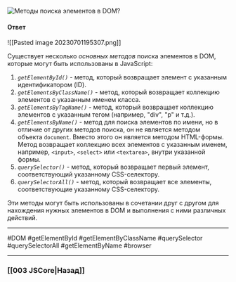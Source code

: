 ![Методы поиска элементов в DOM?](https://youtu.be/CjdCxxqObaM?t=678)

#### Ответ

![[Pasted image 20230701195307.png]]

Существует несколько *основных методов* поиска элементов в DOM, которые могут быть использованы в JavaScript:

1. *`getElementById()`* - метод, который возвращает элемент с указанным идентификатором (ID).
2. *`getElementsByClassName()`* - метод, который возвращает коллекцию элементов с указанным именем класса.
3. *`getElementsByTagName()`* - метод, который возвращает коллекцию элементов с указанным тегом (например, "div", "p" и т.д.).
4. *`getElementsByName()`* - метод для поиска элементов по имени, но в отличие от других методов поиска, он не является методом объекта `document`. Вместо этого он является методом HTML-формы. 
   Метод возвращает коллекцию всех элементов с указанным именем, например, `<input>`, `<select>` или `<textarea>`, внутри указанной формы. 
5. *`querySelector()`* - метод, который возвращает первый элемент, соответствующий указанному CSS-селектору.
6. *`querySelectorAll()`* - метод, который возвращает все элементы, соответствующие указанному CSS-селектору.

Эти методы могут быть использованы в сочетании друг с другом для нахождения нужных элементов в DOM и выполнения с ними различных действий.

___
#DOM #getElementById #getElementByClassName #querySelector #querySelectorAll #getElementByName #browser 

___

### [[003 JSCore|Назад]]